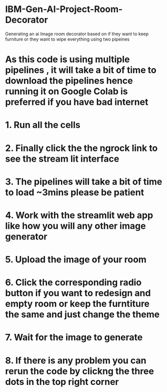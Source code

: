 # IBM-Gen-AI-Project-Room-Decorator
Generating an ai Image room decorator based on if they want to keep furniture or they want to wipe everything using two pipeines


# As this code is using multiple pipelines , it will take a bit of time to download the pipelines hence running it on Google Colab is preferred if you have bad internet

# 1. Run all the cells
# 2. Finally click the the ngrock link to see the stream lit interface
# 3. The pipelines will take a bit of time to load ~3mins please be patient
# 4. Work with the streamlit web app like how you will any other image generator
# 5. Upload the image of your room
# 6. Click the corresponding radio button if you want to redesign and empty room or keep the furntiture the same and just change the theme
# 7. Wait for the image to generate
# 8. If there is any problem you can rerun the code by clickng the three dots in the top right corner

